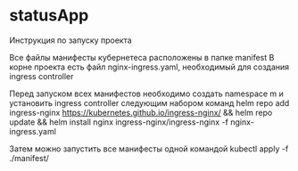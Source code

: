# statusApp
Инструкция по запуску проекта

Все файлы манифесты кубернетеса расположены в папке manifest
В корне проекта есть файл nginx-ingress.yaml, необходимый для создания ingress controller

Перед запуском всех манифестов необходимо создать namespace m и установить ingress controller следующим набором команд
helm repo add ingress-nginx https://kubernetes.github.io/ingress-nginx/ && helm repo update && helm install nginx ingress-nginx/ingress-nginx -f nginx-ingress.yaml

Затем можно запустить все манифесты одной командой
kubectl apply -f ./manifest/
